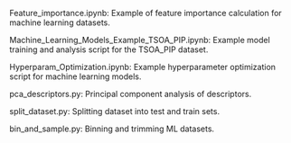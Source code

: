 Feature_importance.ipynb: Example of feature importance calculation for machine learning datasets.

Machine_Learning_Models_Example_TSOA_PIP.ipynb: Example model training and analysis script for the TSOA_PIP dataset.
  
Hyperparam_Optimization.ipynb: Example hyperparameter optimization script for machine learning models.
  
pca_descriptors.py: Principal component analysis of descriptors.
  
split_dataset.py: Splitting dataset into test and train sets.

bin_and_sample.py: Binning and trimming ML datasets.
  
  
